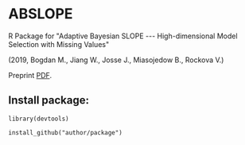 # ABSLOPE

R Package for "Adaptive Bayesian SLOPE ---  High-dimensional Model Selection with Missing Values"

(2019, Bogdan M., Jiang W., Josse J., Miasojedow B., Rockova V.) 
 
Preprint [PDF](https://drive.google.com/file/d/1Y_FzqfmYZQHlapbm9AHQWZmcs49iwRU1/view).

 
## Install package: 

`library(devtools)`

`install_github("author/package")`
 
